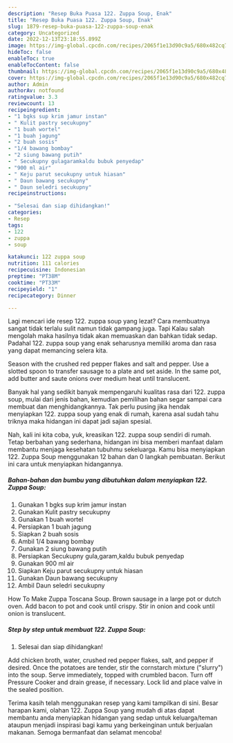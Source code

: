 ```yaml
---
description: "Resep Buka Puasa 122. Zuppa Soup, Enak"
title: "Resep Buka Puasa 122. Zuppa Soup, Enak"
slug: 1879-resep-buka-puasa-122-zuppa-soup-enak
category: Uncategorized
date: 2022-12-13T23:18:55.899Z
image: https://img-global.cpcdn.com/recipes/2065f1e13d90c9a5/680x482cq70/122-zuppa-soup-foto-resep-utama.jpg
hideToc: false
enableToc: true
enableTocContent: false
thumbnail: https://img-global.cpcdn.com/recipes/2065f1e13d90c9a5/680x482cq70/122-zuppa-soup-foto-resep-utama.jpg
cover: https://img-global.cpcdn.com/recipes/2065f1e13d90c9a5/680x482cq70/122-zuppa-soup-foto-resep-utama.jpg
author: Admin
authorAv: notfound
ratingvalue: 3.3
reviewcount: 13
recipeingredient:
- "1 bgks sup krim jamur instan"
- " Kulit pastry secukupny"
- "1 buah wortel"
- "1 buah jagung"
- "2 buah sosis"
- "1/4 bawang bombay"
- "2 siung bawang putih"
- " Secukupny gulagaramkaldu bubuk penyedap"
- "900 ml air"
- " Keju parut secukupny untuk hiasan"
- " Daun bawang secukupny"
- " Daun seledri secukupny"
recipeinstructions:

- "Selesai dan siap dihidangkan!"
categories:
- Resep
tags:
- 122
- zuppa
- soup

katakunci: 122 zuppa soup 
nutrition: 111 calories
recipecuisine: Indonesian
preptime: "PT38M"
cooktime: "PT33M"
recipeyield: "1"
recipecategory: Dinner

---
```



Lagi mencari ide resep 122. zuppa soup yang lezat? Cara membuatnya sangat tidak terlalu sulit namun tidak gampang juga. Tapi Kalau salah mengolah maka hasilnya tidak akan memuaskan dan bahkan tidak sedap. Padahal 122. zuppa soup yang enak seharusnya memiliki aroma dan rasa yang dapat memancing selera kita.


Season with the crushed red pepper flakes and salt and pepper. Use a slotted spoon to transfer sausage to a plate and set aside. In the same pot, add butter and saute onions over medium heat until translucent.

Banyak hal yang sedikit banyak mempengaruhi kualitas rasa dari 122. zuppa soup, mulai dari jenis bahan, kemudian pemilihan bahan segar sampai cara membuat dan menghidangkannya. Tak perlu pusing jika hendak menyiapkan 122. zuppa soup yang enak di rumah, karena asal sudah tahu triknya maka hidangan ini dapat jadi sajian spesial.


Nah, kali ini kita coba, yuk, kreasikan 122. zuppa soup sendiri di rumah. Tetap berbahan yang sederhana, hidangan ini bisa memberi manfaat dalam membantu menjaga kesehatan tubuhmu sekeluarga. Kamu bisa menyiapkan 122. Zuppa Soup menggunakan 12 bahan dan 0 langkah pembuatan. Berikut ini cara untuk menyiapkan hidangannya.

<!--inarticleads1-->

##### Bahan-bahan dan bumbu yang dibutuhkan dalam menyiapkan 122. Zuppa Soup:

1. Gunakan 1 bgks sup krim jamur instan
1. Gunakan  Kulit pastry secukupny
1. Gunakan 1 buah wortel
1. Persiapkan 1 buah jagung
1. Siapkan 2 buah sosis
1. Ambil 1/4 bawang bombay
1. Gunakan 2 siung bawang putih
1. Persiapkan  Secukupny gula,garam,kaldu bubuk penyedap
1. Gunakan 900 ml air
1. Siapkan  Keju parut secukupny untuk hiasan
1. Gunakan  Daun bawang secukupny
1. Ambil  Daun seledri secukupny


How To Make Zuppa Toscana Soup. Brown sausage in a large pot or dutch oven. Add bacon to pot and cook until crispy. Stir in onion and cook until onion is translucent. 

<!--inarticleads2-->

##### Step by step untuk membuat 122. Zuppa Soup:


1. Selesai dan siap dihidangkan!

Add chicken broth, water, crushed red pepper flakes, salt, and pepper if desired. Once the potatoes are tender, stir the cornstarch mixture (&#34;slurry&#34;) into the soup. Serve immediately, topped with crumbled bacon. Turn off Pressure Cooker and drain grease, if necessary. Lock lid and place valve in the sealed position. 

Terima kasih telah menggunakan resep yang kami tampilkan di sini. Besar harapan kami, olahan 122. Zuppa Soup yang mudah di atas dapat membantu anda menyiapkan hidangan yang sedap untuk keluarga/teman ataupun menjadi inspirasi bagi kamu yang berkeinginan untuk berjualan makanan. Semoga bermanfaat dan selamat mencoba!
